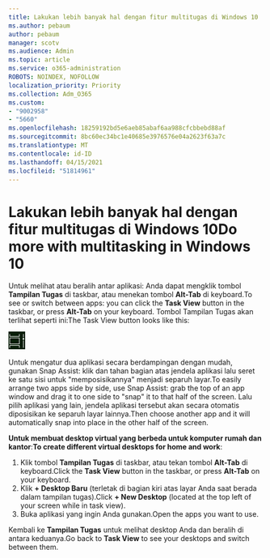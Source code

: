 ```yaml
---
title: Lakukan lebih banyak hal dengan fitur multitugas di Windows 10
ms.author: pebaum
author: pebaum
manager: scotv
ms.audience: Admin
ms.topic: article
ms.service: o365-administration
ROBOTS: NOINDEX, NOFOLLOW
localization_priority: Priority
ms.collection: Adm_O365
ms.custom:
- "9002958"
- "5660"
ms.openlocfilehash: 18259192bd5e6aeb85abaf6aa988cfcbbebd88af
ms.sourcegitcommit: 8bc60ec34bc1e40685e3976576e04a2623f63a7c
ms.translationtype: MT
ms.contentlocale: id-ID
ms.lasthandoff: 04/15/2021
ms.locfileid: "51814961"
---
```

# <a name="do-more-with-multitasking-in-windows-10"></a><span data-ttu-id="81403-102">Lakukan lebih banyak hal dengan fitur multitugas di Windows 10</span><span class="sxs-lookup"><span data-stu-id="81403-102">Do more with multitasking in Windows 10</span></span>

<span data-ttu-id="81403-103">Untuk melihat atau beralih antar aplikasi: Anda dapat mengklik tombol **Tampilan Tugas** di taskbar, atau menekan tombol **Alt-Tab** di keyboard.</span><span class="sxs-lookup"><span data-stu-id="81403-103">To see or switch between apps: you can click the **Task View** button in the taskbar, or press **Alt-Tab** on your keyboard.</span></span> <span data-ttu-id="81403-104">Tombol Tampilan Tugas akan terlihat seperti ini:</span><span class="sxs-lookup"><span data-stu-id="81403-104">The Task View button looks like this:</span></span>

![Tombol tampilan Tugas](media/task-view.png)

<span data-ttu-id="81403-106">Untuk mengatur dua aplikasi secara berdampingan dengan mudah, gunakan Snap Assist: klik dan tahan bagian atas jendela aplikasi lalu seret ke satu sisi untuk "memposisikannya" menjadi separuh layar.</span><span class="sxs-lookup"><span data-stu-id="81403-106">To easily arrange two apps side by side, use Snap Assist: grab the top of an app window and drag it to one side to "snap" it to that half of the screen.</span></span> <span data-ttu-id="81403-107">Lalu pilih aplikasi yang lain, jendela aplikasi tersebut akan secara otomatis diposisikan ke separuh layar lainnya.</span><span class="sxs-lookup"><span data-stu-id="81403-107">Then choose another app and it will automatically snap into place in the other half of the screen.</span></span>

<span data-ttu-id="81403-108">**Untuk membuat desktop virtual yang berbeda untuk komputer rumah dan kantor**:</span><span class="sxs-lookup"><span data-stu-id="81403-108">**To create different virtual desktops for home and work**:</span></span>

1. <span data-ttu-id="81403-109">Klik tombol **Tampilan Tugas** di taskbar, atau tekan tombol **Alt-Tab** di keyboard.</span><span class="sxs-lookup"><span data-stu-id="81403-109">Click the **Task View** button in the taskbar, or press **Alt-Tab** on your keyboard.</span></span>
2. <span data-ttu-id="81403-110">Klik **+ Desktop Baru** (terletak di bagian kiri atas layar Anda saat berada dalam tampilan tugas).</span><span class="sxs-lookup"><span data-stu-id="81403-110">Click **+ New Desktop** (located at the top left of your screen while in task view).</span></span>
3. <span data-ttu-id="81403-111">Buka aplikasi yang ingin Anda gunakan.</span><span class="sxs-lookup"><span data-stu-id="81403-111">Open the apps you want to use.</span></span> 

<span data-ttu-id="81403-112">Kembali ke **Tampilan Tugas** untuk melihat desktop Anda dan beralih di antara keduanya.</span><span class="sxs-lookup"><span data-stu-id="81403-112">Go back to **Task View** to see your desktops and switch between them.</span></span>
